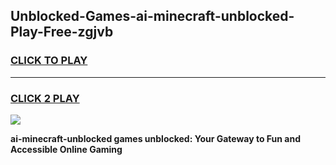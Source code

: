 
## Unblocked-Games-ai-minecraft-unblocked-Play-Free-zgjvb
<h3>
<a href="https://premium76.site?title=ai-minecraft-unblocked&ref=18A1">CLICK TO PLAY</a></h3>
<hr>

<h3>
<a href="https://premium76.site?title=ai-minecraft-unblocked&ref=18A1">CLICK 2 PLAY</a>
  
</h3>

<a href="https://premium76.site?title=ai-minecraft-unblocked&ref=18A1"><img src="https://clearcache.store/games.png"></a>


**ai-minecraft-unblocked games unblocked: Your Gateway to Fun and Accessible Online Gaming**
